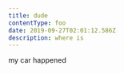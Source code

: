 ```yaml
---
title: dude
contentType: foo
date: 2019-09-27T02:01:12.586Z
description: where is
---
```

my car happened
